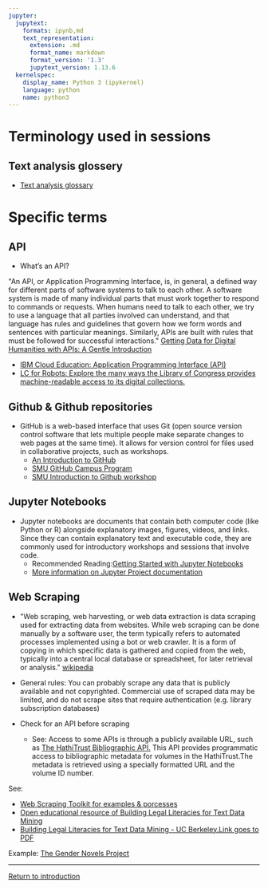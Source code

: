 ```yaml
---
jupyter:
  jupytext:
    formats: ipynb,md
    text_representation:
      extension: .md
      format_name: markdown
      format_version: '1.3'
      jupytext_version: 1.13.6
  kernelspec:
    display_name: Python 3 (ipykernel)
    language: python
    name: python3
---
```


<!-- #region -->
# Terminology used in sessions

## Text analysis glossery 
* [Text analysis glossary](https://constellate.org/docs/key-terms/)


# Specific terms


## API 

* What’s an API?

"An API, or Application Programming Interface, is, in general, a defined way for different parts of software systems to talk to each other. A software system is made of many individual parts that must work together to respond to commands or requests. When humans need to talk to each other, we try to use a language that all parties involved can understand, and that language has rules and guidelines that govern how we form words and sentences with particular meanings. Similarly, APIs are built with rules that must be followed for successful interactions." [Getting Data for Digital Humanities with APIs: A Gentle Introduction](https://studentwork.prattsi.org/dh/2019/05/13/getting-data-for-digital-humanities-with-apis/)

* [IBM Cloud Education: Application Programming Interface (API)](https://www.ibm.com/cloud/learn/api#toc-what-is-an-dhlDsqDX)
* [LC for Robots: Explore the many ways the Library of Congress provides machine-readable access to its digital collections.](https://labs.loc.gov/lc-for-robots/)

## Github & Github repositories
* GitHub is a web-based interface that uses Git (open source version control software that lets multiple people make separate changes to web pages at the same time). It allows for version control for files used in collaborative projects, such as workshops. 
    * [An Introduction to GitHub](https://digital.gov/resources/an-introduction-github/)
    * [SMU GitHub Campus Program](https://www.smu.edu/OIT/Services/GitHub)
    * [SMU Introduction to Github workshop](https://libcal.smu.edu/calendar/?t=g&q=github&cid=-1&cal=-1&inc=0)


## Jupyter Notebooks
* Jupyter notebooks are documents that contain both computer code (like Python or R) alongside explanatory images, figures, videos, and links. Since they can contain explanatory text and executable code, they are commonly used for introductory workshops and sessions that involve code. 
    * Recommended Reading:[Getting Started with Jupyter Notebooks](https://constellate.org/tutorials/getting-started-with-jupyter)
    * [More information on Jupyter Project documentation](https://docs.jupyter.org/en/latest/)


## Web Scraping
* "Web scraping, web harvesting, or web data extraction is data scraping used for extracting data from websites. While web scraping can be done manually by a software user, the term typically refers to automated processes implemented using a bot or web crawler. It is a form of copying in which specific data is gathered and copied from the web, typically into a central local database or spreadsheet, for later retrieval or analysis." [wikipedia](https://en.wikipedia.org/wiki/Web_scraping)

 


* General rules: You can probably scrape any data that is publicly available and not copyrighted. Commercial use of scraped data may be limited, and do not scrape sites that require authentication (e.g. library subscription databases)
* Check for an API before scraping
  * See: Access to some APIs is through a publicly available URL, such as [The HathiTrust Bibliographic API.](https://www.hathitrust.org/bib_api) This API provides programmatic access to bibliographic metadata for volumes in the HathiTrust.The metadata is retrieved using a specially formatted URL and the volume ID number.



See:
* [Web Scraping Toolkit for examples & porcesses](https://github.com/ashleychampagne/Web-Scraping-Toolkit) 
* [Open educational resource of Building Legal Literacies for Text Data Mining](https://update.lib.berkeley.edu/2021/07/26/now-available-open-educational-resource-of-building-legal-literacies-for-text-data-mining/)
* [Building Legal Literacies for Text Data Mining - UC Berkeley.Link goes to PDF](https://berkeley.pressbooks.pub/buildinglltdm/open/download?type=pdf)

Example: [The Gender Novels Project](http://gendernovels.digitalhumanitiesmit.org/info/web_scraping)

<!-- #endregion -->

-----
[Return to introduction](https://github.com/SouthernMethodistUniversity/introTDM)
